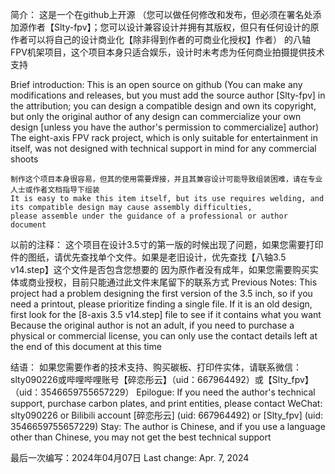 简介：
	这是一个在github上开源
	（您可以做任何修改和发布，但必须在署名处添加源作者【Slty-fpv】；您可以设计兼容设计并拥有其版权，但只有任何设计的原作者可以将自己的设计商业化【除非得到作者的可商业化授权】作者）
	的八轴FPV机架项目，这个项目本身只适合娱乐，设计时未考虑为任何商业拍摄提供技术支持

Brief introduction:
	This is an open source on github
	(You can make any modifications and releases, but you must add the source author [Slty-fpv] in the attribution; you can design a compatible design and own its copyright, but only the original author of 	any design can commercialize your own design [unless you have the author's permission to commercialize] author)
	The eight-axis FPV rack project, which is only suitable for entertainment in itself, was not designed with technical support in mind for any commercial shoots



	制作这个项目本身很容易，但其的使用需要焊接，并且其兼容设计可能导致组装困难，请在专业人士或作者文档指导下组装
	It is easy to make this item itself, but its use requires welding, and its compatible design may cause assembly difficulties,
	please assemble under the guidance of a professional or author document

以前的注释：
	这个项目在设计3.5寸的第一版的时候出现了问题，如果您需要打印件的图纸，请优先查找单个文件。如果是老旧设计，优先查找【八轴3.5 v14.step】这个文件是否包含您想要的
	因为原作者没有成年，如果您需要购买实体或商业授权，目前只能通过此文件末尾留下的联系方式
Previous Notes:
	This project had a problem designing the first version of the 3.5 inch, so if you need a printout, please prioritize finding a single file. If it is an old design, first look for the
 	[8-axis 3.5 v14.step] file to see if it contains what you want
	Because the original author is not an adult, if you need to purchase a physical or commercial license, you can only use the contact details left at the end of this document at this time


结语：
	如果您需要作者的技术支持、购买碳板、打印件实体，请联系微信：slty090226或哔哩哔哩账号【碎恋彤云】（uid：667964492）或【Slty_fpv】（uid：3546659755657229）
Epilogue:
	If you need the author's technical support, purchase carbon plates, and print entities, please contact WeChat: slty090226 or Bilibili account [碎恋彤云] (uid: 667964492) or 	[Slty_fpv] (uid: 3546659755657229)
	Stay: The author is Chinese, and if you use a language other than Chinese, you may not get the best technical support

最后一次编写：2024年04月07日
Last change: Apr. 7, 2024
